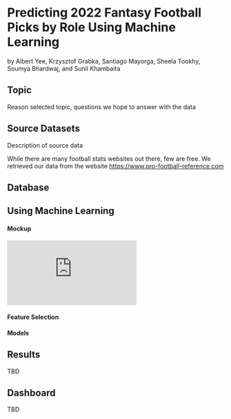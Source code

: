 # Predicting 2022 Fantasy Football Picks by Role Using Machine Learning
by Albert Yee, Krzysztof Grabka, Santiago Mayorga, Sheela Tookhy, Soumya Bhardwaj, and Sunil Khambaita

## Topic 
Reason selected topic, questions we hope to answer with the data

## Source Datasets
Description of source data

While there are many football stats websites out there, few are free. We retrieved our data from the website https://www.pro-football-reference.com

## Database


## Using Machine Learning

#### Mockup 
![Mockup of Machine Learning Model](https://github.com/Smayorga97/NFL_FANTASY_FOOTBALL/blob/albert/machine_learning_drawing.pdf)
<!-- link will be updated when merged -->

#### Feature Selection


#### Models


## Results
TBD

## Dashboard
TBD